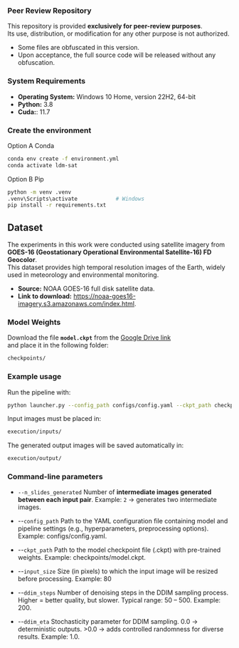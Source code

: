 
###  Peer Review Repository

This repository is provided **exclusively for peer-review purposes**.  
Its use, distribution, or modification for any other purpose is not authorized.  

- Some files are obfuscated in this version.  
- Upon acceptance, the full source code will be released without any obfuscation.  

###  System Requirements

- **Operating System:** Windows 10 Home, version 22H2, 64-bit  
- **Python:** 3.8
- **Cuda:**: 11.7
  
### Create the environment

Option A Conda

```bash
conda env create -f environment.yml
conda activate ldm-sat
```

Option B Pip

```bash
python -m venv .venv
.venv\Scripts\activate            # Windows
pip install -r requirements.txt
```

## Dataset

The experiments in this work were conducted using satellite imagery from **GOES-16 (Geostationary Operational Environmental Satellite-16) FD Geocolor**.  
This dataset provides high temporal resolution images of the Earth, widely used in meteorology and environmental monitoring.  

- **Source:** NOAA GOES-16 full disk satellite data.  
- **Link to download:** https://noaa-goes16-imagery.s3.amazonaws.com/index.html.  


###  Model Weights

Download the file **`model.ckpt`** from the [Google Drive link](https://drive.google.com/drive/folders/1hdylDympPT7NJkCtZpFRvYj93KhbA_m_?usp=drive_link)  
and place it in the following folder:

```bash
checkpoints/
```

### Example usage

Run the pipeline with:

```bash
python launcher.py --config_path configs/config.yaml --ckpt_path checkpoints/model.ckpt --input_size 320 --n_slides_generated 2 --ddim_steps 200 --ddim_eta 1.0
```

Input images must be placed in:

```bash
execution/inputs/
```
The generated output images will be saved automatically in:

```bash
execution/output/
```

### Command-line parameters

- `--n_slides_generated`
Number of **intermediate images generated between each input pair**.
Example: `2` → generates two intermediate images.
  
- --`config_path`
Path to the YAML configuration file containing model and pipeline settings (e.g., hyperparameters, preprocessing options).
Example: configs/config.yaml.

- --`ckpt_path`
Path to the model checkpoint file (.ckpt) with pre-trained weights.
Example: checkpoints/model.ckpt.

- --`input_size`
Size (in pixels) to which the input image will be resized before processing.
Example: 80

- --`ddim_steps`
Number of denoising steps in the DDIM sampling process.
Higher = better quality, but slower. Typical range: 50 – 500.
Example: 200.

- --`ddim_eta`
Stochasticity parameter for DDIM sampling. 0.0 → deterministic outputs. >0.0 → adds controlled randomness for diverse results.
Example: 1.0.



